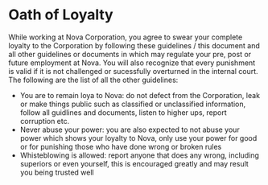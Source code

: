 # Oath of Loyalty

While working at Nova Corporation, you agree to swear your complete loyalty to the Corporation by following these guidelines / this document and all other guidelines or documents in which may regulate your pre, post or future employment at Nova. You will also recognize that every punishment is valid if it is not challenged or sucessfully overturned in the internal court. The following are the list of all the other guidelines:

 - You are to remain loya to Nova: do not defect from the Corporation, leak or make things public such as classified or unclassified information, follow all guidlines and documents, listen to higher ups, report corruption etc.
 - Never abuse your power: you are also expected to not abuse your power which shows your loyalty to Nova, only use your power for good or for punishing those who have done wrong or broken rules
 - Whisteblowing is allowed: report anyone that does any wrong, including superiors or even yourself, this is encouraged greatly and may result you being trusted well
